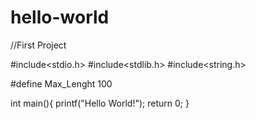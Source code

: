 # hello-world
//First Project

#include<stdio.h>
#include<stdlib.h>
#include<string.h>

#define Max_Lenght 100

int main(){
printf("Hello World!");
return 0;
}
